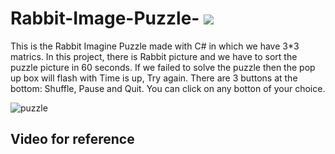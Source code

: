 # Rabbit-Image-Puzzle- <img src="https://img.icons8.com/external-justicon-flat-justicon/64/000000/external-rabbit-animal-justicon-flat-justicon.png"/>

This is the Rabbit Imagine Puzzle made with C# in which we have 3*3 matrics. In this project, there is Rabbit picture and we have to sort the puzzle picture in 60 seconds. If we failed to solve the puzzle then the pop up box will flash with Time is up, Try again.
There are 3 buttons at the bottom: Shuffle, Pause and Quit. You can click on any botton of your choice.

![puzzle](https://user-images.githubusercontent.com/87376487/136067511-b4526574-1f82-4c09-95c7-2bd045a0c425.png)

## Video for reference 
